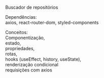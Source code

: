 Buscador de repositórios

Dependências: \
axios, react-router-dom, styled-components

Conceitos: \
Componentização, \
estado, \
propriedades, \
rotas, \
hooks (useEffect, history, useState), \
renderização condicional \
requisições com axios